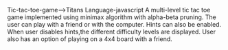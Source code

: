 Tic-tac-toe-game-->Titans
Language-javascript
A multi-level tic tac toe game implemented using minimax algorithm with alpha-beta pruning.
The user can play with a friend or with the computer.
Hints can also be enabled.
When user disables hints,the different difficulty levels are displayed.
User also has an option of playing on a 4x4 board with a friend.
